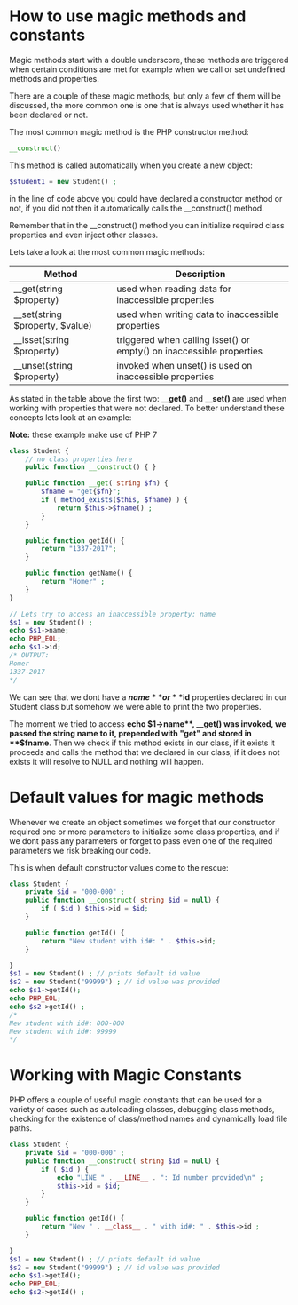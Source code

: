 # How to use magic methods and constants

Magic methods start with a double underscore, these methods are triggered when certain conditions are met for example when we call or set undefined methods and properties. 

There are a couple of these magic methods, but only a few of them will be discussed, the more common one is one that is always used whether it has been declared or not.

The most common magic method is the PHP constructor method:
```php
__construct()
```
This method is called automatically when you create a new object:
```php
$student1 = new Student() ;
```
in the line of code above you could have declared a constructor method or not, if you did not then it automatically calls the __construct() method.

Remember that in the __construct() method you can initialize required class properties and even inject other classes.

Lets take a look at the most common magic methods:

| Method                          | Description                                                          |
|---------------------------------|----------------------------------------------------------------------|
| __get(string $property)         | used when reading data for inaccessible properties                   |
| __set(string $property, $value) | used when writing data to inaccessible properties                    |
| __isset(string $property)       | triggered when calling isset() or empty() on inaccessible properties |
| __unset(string $property)       | invoked when unset() is used on inaccessible properties              |

As stated in the table above the first two: **__get()** and **__set()** are used when working with properties that were not declared. To better understand these concepts lets look at an example:

**Note:** these example make use of PHP 7

```php
class Student {
    // no class properties here
    public function __construct() { }

    public function __get( string $fn) {
        $fname = "get{$fn}";
        if ( method_exists($this, $fname) ) {
            return $this->$fname() ;
        }
    }

    public function getId() {
        return "1337-2017";
    }

    public function getName() {
        return "Homer" ;
    }
}

// Lets try to access an inaccessible property: name
$s1 = new Student() ;
echo $s1->name;
echo PHP_EOL;
echo $s1->id;
/* OUTPUT:
Homer
1337-2017
*/

```


We can see that we dont have a **$name** or **$id** properties declared in our Student class but somehow we were able to print the two properties.

The moment we tried to access **echo $1->name**, __get() was invoked, we passed the string name to it, prepended with "get" and stored in **$fname**.
Then we check if this method exists in our class, if it exists it proceeds and calls the method that we declared in our class, if it does not exists it will resolve to NULL and nothing will happen.

# Default values for magic methods
Whenever we create an object sometimes we forget that our constructor required one or more parameters to initialize some class properties, and if we dont pass any parameters or forget to pass even one of the required parameters we risk breaking our code. 

This is when default constructor values come to the rescue:

```php
class Student {
    private $id = "000-000" ;
    public function __construct( string $id = null) { 
        if ( $id ) $this->id = $id;
    }

    public function getId() {
        return "New student with id#: " . $this->id;
    }

}
$s1 = new Student() ; // prints default id value
$s2 = new Student("99999") ; // id value was provided
echo $s1->getId(); 
echo PHP_EOL;
echo $s2->getId() ;
/*
New student with id#: 000-000
New student with id#: 99999
*/

```

# Working with Magic Constants

PHP offers a couple of useful magic constants that can be used for a variety of cases such as autoloading classes, debugging class methods, checking for the existence of class/method names and dynamically load file paths.

```php
class Student {
    private $id = "000-000" ;
    public function __construct( string $id = null) {
        if ( $id ) {
            echo "LINE " . __LINE__ . ": Id number provided\n" ;
            $this->id = $id;
        }
    }

    public function getId() {
        return "New " . __class__ . " with id#: " . $this->id ;
    }

}
$s1 = new Student() ; // prints default id value
$s2 = new Student("99999") ; // id value was provided
echo $s1->getId();
echo PHP_EOL;
echo $s2->getId() ;
```







